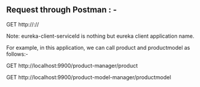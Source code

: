 Request through Postman : -
----------------------------
GET
http://<zuul-host>:<zuul-port>/<eureka-client-serviceId>/<zuul-path-for-eureka-client>

Note: eureka-client-serviceId is nothing but eureka client application name.

For example, in this application, we can call product and productmodel as follows:-

GET
http://localhost:9900/product-manager/product

GET
http://localhost:9900/product-model-manager/productmodel
